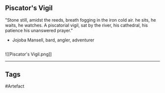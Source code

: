 ## Piscator's Vigil
"Stone still, amidst the reeds,
breath fogging in the iron cold air.
he sits, he waits, he watches.
A piscatorial vigil, sat by the river,
his cathedral, his patience his unanswered prayer."
- Jojoba Mansell, bard, angler, adventurer
## 
![[Piscator's Vigil.png]]

---
## Tags
#Artefact